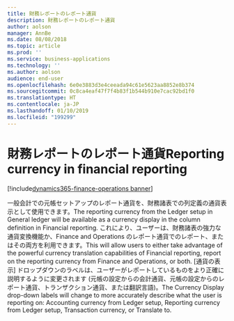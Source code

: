 ```yaml
---
title: 財務レポートのレポート通貨
description: 財務レポートのレポート通貨
author: aolson
manager: AnnBe
ms.date: 08/08/2018
ms.topic: article
ms.prod: ''
ms.service: business-applications
ms.technology: ''
ms.author: aolson
audience: end-user
ms.openlocfilehash: 6e0e3883d3e4ceeada94c61e5623aa8852e8b374
ms.sourcegitcommit: 0c8ca4eaf47f7f4b83f1b544b910e7cac92bd1f0
ms.translationtype: HT
ms.contentlocale: ja-JP
ms.lasthandoff: 01/10/2019
ms.locfileid: "199299"
---
```

#  <a name="reporting-currency-in-financial-reporting"></a><span data-ttu-id="80bf4-103">財務レポートのレポート通貨</span><span class="sxs-lookup"><span data-stu-id="80bf4-103">Reporting currency in financial reporting</span></span>

[!include[dynamics365-finance-operations banner](../includes/dynamics365-finance-operations.md)]



<span data-ttu-id="80bf4-104">一般会計での元帳セットアップのレポート通貨を、財務諸表での列定義の通貨表示として使用できます。</span><span class="sxs-lookup"><span data-stu-id="80bf4-104">The reporting currency from the Ledger setup in General ledger will be available as a currency display in the column definition in Financial reporting.</span></span> <span data-ttu-id="80bf4-105">これにより、ユーザーは、財務諸表の強力な通貨変換機能か、Finance and Operations のレポート通貨でのレポート、またはその両方を利用できます。</span><span class="sxs-lookup"><span data-stu-id="80bf4-105">This will allow users to either take advantage of the powerful currency translation capabilities of Financial reporting, report on the reporting currency from Finance and Operations, or both.</span></span> <span data-ttu-id="80bf4-106">[通貨の表示] ドロップダウンのラベルは、ユーザーがレポートしているものをより正確に説明するように変更されます (元帳の設定からの会計通貨、元帳の設定からのレポート通貨、トランザクション通貨、または翻訳言語)。</span><span class="sxs-lookup"><span data-stu-id="80bf4-106">The Currency Display drop-down labels will change to more accurately describe what the user is reporting on: Accounting currency from Ledger setup, Reporting currency from Ledger setup, Transaction currency, or Translate to.</span></span>
